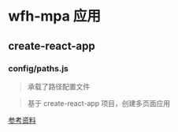 # wfh-mpa 应用

## create-react-app

### 
### config/paths.js

> 承载了路径配置文件

> 基于 create-react-app 项目，创建多页面应用

[参考资料](https://segmentfault.com/a/1190000022317580)
